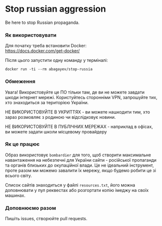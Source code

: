  # Stop russian aggression

Be here to stop Russian propaganda.

### Як використовувати

Для початку треба встановити Docker:  
https://docs.docker.com/get-docker/

Після цього запустити одну команду у терміналі:

```shell
docker run -ti --rm abagayev/stop-russia
```

### Обмеження

Увага! Використовуйте це ПО тільки там, де ви не можете завдати шкоди інтернет мережі. Користуйтесь сторонніми VPN, запрошуйте тих, хто знаходиться за територією України. 

НЕ ВИКОРИСТОВУЙТЕ В УКРИТТЯХ - ви можете нашкодити тим, хто зараз розмовляє з родиною чи відслідковує новини.

НЕ ВИКОРИСТОВУЙТЕ В ПУБЛІЧНИХ МЕРЕЖАХ - наприклад в офісах, ви можете задати школи місцевому провайдеру

### Як це працює

Образ використовує `bombardier` для того, щоб створити максимальне навантаження на небезпечні для України сайти - російської пропаганди та органів близьких до окупаційної влади. Це не ідеальний інструмент, проте разом ми можемо завалити їх мережу, якщо будемо робити це зі всього світу.  

Список сайтів знаходиться у файлі `resources.txt`, його можна доповнювати у пул реквестах або розгортати копію імеджу на своїх машинах.

### Доповнюємо разом

Пишіть issues, створюйте pull requests.  
